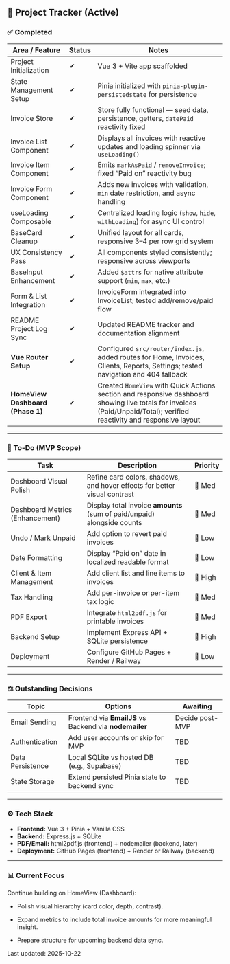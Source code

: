 ## 🧭 Project Tracker (Active)

### ✅ Completed

| Area / Feature                   | Status | Notes                                                                                                                                                                  |
| -------------------------------- | ------ | ---------------------------------------------------------------------------------------------------------------------------------------------------------------------- |
| Project Initialization           | ✔      | Vue 3 + Vite app scaffolded                                                                                                                                            |
| State Management Setup           | ✔      | Pinia initialized with `pinia-plugin-persistedstate` for persistence                                                                                                   |
| Invoice Store                    | ✔      | Store fully functional — seed data, persistence, getters, `datePaid` reactivity fixed                                                                                  |
| Invoice List Component           | ✔      | Displays all invoices with reactive updates and loading spinner via `useLoading()`                                                                                     |
| Invoice Item Component           | ✔      | Emits `markAsPaid` / `removeInvoice`; fixed “Paid on” reactivity bug                                                                                                   |
| Invoice Form Component           | ✔      | Adds new invoices with validation, `min` date restriction, and async handling                                                                                          |
| useLoading Composable            | ✔      | Centralized loading logic (`show`, `hide`, `withLoading`) for async UI control                                                                                         |
| BaseCard Cleanup                 | ✔      | Unified layout for all cards, responsive 3–4 per row grid system                                                                                                       |
| UX Consistency Pass              | ✔      | All components styled consistently; responsive across viewports                                                                                                        |
| BaseInput Enhancement            | ✔      | Added `$attrs` for native attribute support (`min`, `max`, etc.)                                                                                                       |
| Form & List Integration          | ✔      | InvoiceForm integrated into InvoiceList; tested add/remove/paid flow                                                                                                   |
| README Project Log Sync          | ✔      | Updated README tracker and documentation alignment                                                                                                                     |
| **Vue Router Setup**             | ✔      | Configured `src/router/index.js`, added routes for Home, Invoices, Clients, Reports, Settings; tested navigation and 404 fallback                                      |
| **HomeView Dashboard (Phase 1)** | ✔      | Created `HomeView` with Quick Actions section and responsive dashboard showing live totals for invoices (Paid/Unpaid/Total); verified reactivity and responsive layout |

---

### 🧩 To-Do (MVP Scope)

| Task                            | Description                                                               | Priority |
| ------------------------------- | ------------------------------------------------------------------------- | -------- |
| Dashboard Visual Polish         | Refine card colors, shadows, and hover effects for better visual contrast | 🔹 Med   |
| Dashboard Metrics (Enhancement) | Display total invoice **amounts** (sum of paid/unpaid) alongside counts   | 🔹 Med   |
| Undo / Mark Unpaid              | Add option to revert paid invoices                                        | 🔹 Low   |
| Date Formatting                 | Display “Paid on” date in localized readable format                       | 🔹 Low   |
| Client & Item Management        | Add client list and line items to invoices                                | 🔺 High  |
| Tax Handling                    | Add per-invoice or per-item tax logic                                     | 🔺 Med   |
| PDF Export                      | Integrate `html2pdf.js` for printable invoices                            | 🔺 Med   |
| Backend Setup                   | Implement Express API + SQLite persistence                                | 🔺 High  |
| Deployment                      | Configure GitHub Pages + Render / Railway                                 | 🔹 Low   |

---

### ⚖️ Outstanding Decisions

| Topic            | Options                                                | Awaiting        |
| ---------------- | ------------------------------------------------------ | --------------- |
| Email Sending    | Frontend via **EmailJS** vs Backend via **nodemailer** | Decide post-MVP |
| Authentication   | Add user accounts or skip for MVP                      | TBD             |
| Data Persistence | Local SQLite vs hosted DB (e.g., Supabase)             | TBD             |
| State Storage    | Extend persisted Pinia state to backend sync           | TBD             |

---

### ⚙️ Tech Stack

- **Frontend:** Vue 3 + Pinia + Vanilla CSS
- **Backend:** Express.js + SQLite
- **PDF/Email:** html2pdf.js (frontend) + nodemailer (backend, later)
- **Deployment:** GitHub Pages (frontend) + Render or Railway (backend)

---

### 📊 Current Focus

Continue building on HomeView (Dashboard):

- Polish visual hierarchy (card color, depth, contrast).

- Expand metrics to include total invoice amounts for more meaningful insight.

- Prepare structure for upcoming backend data sync.

Last updated: 2025-10-22
